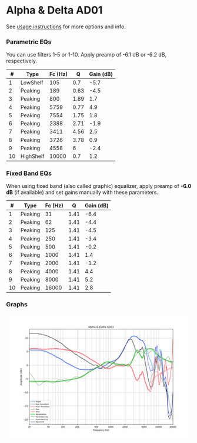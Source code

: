 # Alpha & Delta AD01
See [usage instructions](https://github.com/jaakkopasanen/AutoEq#usage) for more options and info.

### Parametric EQs
You can use filters 1-5 or 1-10. Apply preamp of -6.1 dB or -6.2 dB, respectively.

|   # | Type      |   Fc (Hz) |    Q |   Gain (dB) |
|-----|-----------|-----------|------|-------------|
|   1 | LowShelf  |       105 | 0.7  |        -5.7 |
|   2 | Peaking   |       189 | 0.63 |        -4.5 |
|   3 | Peaking   |       800 | 1.89 |         1.7 |
|   4 | Peaking   |      5759 | 0.77 |         4.9 |
|   5 | Peaking   |      7554 | 1.75 |         1.8 |
|   6 | Peaking   |      2388 | 2.71 |        -1.9 |
|   7 | Peaking   |      3411 | 4.56 |         2.5 |
|   8 | Peaking   |      3726 | 3.78 |         0.9 |
|   9 | Peaking   |      4558 | 6    |        -2.4 |
|  10 | HighShelf |     10000 | 0.7  |         1.2 |

### Fixed Band EQs
When using fixed band (also called graphic) equalizer, apply preamp of **-6.0 dB** (if available) and set gains manually with these parameters.

|   # | Type    |   Fc (Hz) |    Q |   Gain (dB) |
|-----|---------|-----------|------|-------------|
|   1 | Peaking |        31 | 1.41 |        -6.4 |
|   2 | Peaking |        62 | 1.41 |        -4.4 |
|   3 | Peaking |       125 | 1.41 |        -4.5 |
|   4 | Peaking |       250 | 1.41 |        -3.4 |
|   5 | Peaking |       500 | 1.41 |        -0.2 |
|   6 | Peaking |      1000 | 1.41 |         1.4 |
|   7 | Peaking |      2000 | 1.41 |        -1.2 |
|   8 | Peaking |      4000 | 1.41 |         4.4 |
|   9 | Peaking |      8000 | 1.41 |         5.2 |
|  10 | Peaking |     16000 | 1.41 |         2.8 |

### Graphs
![](./Alpha%20&%20Delta%20AD01.png)
